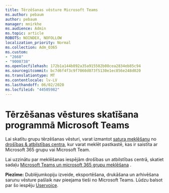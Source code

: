 ```yaml
---
title: Tērzēšanas vēsture Microsoft Teams
ms.author: pebaum
author: pebaum
manager: mnirkhe
ms.audience: Admin
ms.topic: article
ROBOTS: NOINDEX, NOFOLLOW
localization_priority: Normal
ms.collection: Adm_O365
ms.custom:
- "2668"
- "9000738"
ms.openlocfilehash: 172b1a144b892a35a915502b08cea2834eb85c94
ms.sourcegitcommit: bc7d6f4f3c9f7060d073f5130e1ec856e248d020
ms.translationtype: MT
ms.contentlocale: lv-LV
ms.lasthandoff: 06/02/2020
ms.locfileid: "44505982"
---
```

# <a name="viewing-chat-history-in-microsoft-teams"></a>Tērzēšanas vēstures skatīšana programmā Microsoft Teams

Lai skatītu grupu tērzēšanas vēsturi, varat izmantot [satura meklēšanu](https://sip.protection.office.com/contentsearchbeta?ContentOnly=1) no [drošības & atbilstības centra](https://sip.protection.office.com/insightdashboard), kur varat meklēt pastkastē, kas ir saistīta ar Microsoft 365 grupu vai Microsoft Team. 

Lai uzzinātu par meklēšanas iespējām drošības un atbilstības centrā, skatiet sadaļu [Microsoft Teams un microsoft 365 grupu meklēšana](https://docs.microsoft.com/microsoft-365/compliance/content-search) . 

**Piezīme:** Dublējumkopiju izveide, eksportēšana, drukāšana un arhivēšana sarunu vēsture pašlaik nav pieejama tieši no Microsoft Teams. Lūdzu balsot par šo iespēju [Uservoice](https://microsoftteams.uservoice.com/forums/555103-public/suggestions/16982542-backup-export-printing-archive-options?page=2&per_page=20). 